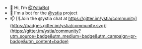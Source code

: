 - 👋 Hi, I’m [@YstiaBot](https://github.com/YstiaBot)
- 🤖 I'm a bot for the [@ystia](https://github.com/ystia) project
- 📫 [![Join the @ystia chat at https://gitter.im/ystia/community](https://badges.gitter.im/ystia/community.svg)](https://gitter.im/ystia/community?utm_source=badge&utm_medium=badge&utm_campaign=pr-badge&utm_content=badge)

<!---
YstiaBot/YstiaBot is a ✨ special ✨ repository because its `README.md` (this file) appears on your GitHub profile.
You can click the Preview link to take a look at your changes.
--->
